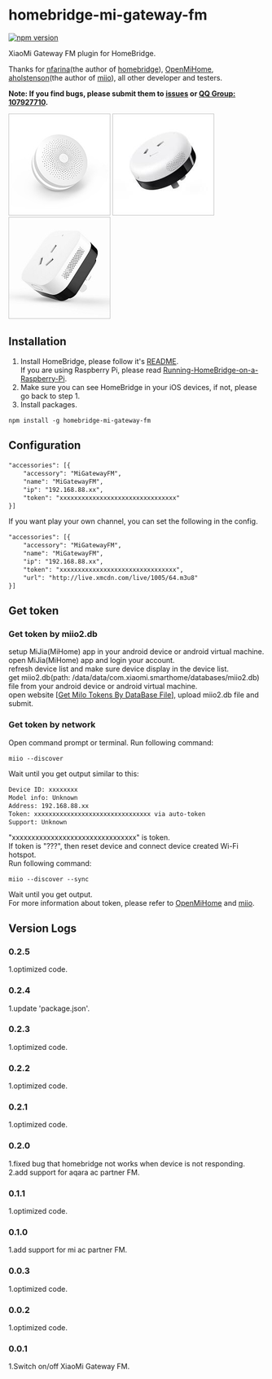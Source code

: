 # homebridge-mi-gateway-fm
[![npm version](https://badge.fury.io/js/homebridge-mi-gateway-fm.svg)](https://badge.fury.io/js/homebridge-mi-gateway-fm)

XiaoMi Gateway FM plugin for HomeBridge.   
   
Thanks for [nfarina](https://github.com/nfarina)(the author of [homebridge](https://github.com/nfarina/homebridge)), [OpenMiHome](https://github.com/OpenMiHome/mihome-binary-protocol), [aholstenson](https://github.com/aholstenson)(the author of [miio](https://github.com/aholstenson/miio)), all other developer and testers.   
   
**Note: If you find bugs, please submit them to [issues](https://github.com/YinHangCode/homebridge-mi-gateway-fm/issues) or [QQ Group: 107927710](//shang.qq.com/wpa/qunwpa?idkey=8b9566598f40dd68412065ada24184ef72c6bddaa11525ca26c4e1536a8f2a3d).**   

![](https://raw.githubusercontent.com/YinHangCode/homebridge-mi-gateway-fm/master/images/Gateway.jpg)
![](https://raw.githubusercontent.com/YinHangCode/homebridge-mi-gateway-fm/master/images/mi-acpartner.jpg)
![](https://raw.githubusercontent.com/YinHangCode/homebridge-mi-gateway-fm/master/images/aqara-acpartner.jpg)

## Installation
1. Install HomeBridge, please follow it's [README](https://github.com/nfarina/homebridge/blob/master/README.md).   
If you are using Raspberry Pi, please read [Running-HomeBridge-on-a-Raspberry-Pi](https://github.com/nfarina/homebridge/wiki/Running-HomeBridge-on-a-Raspberry-Pi).   
2. Make sure you can see HomeBridge in your iOS devices, if not, please go back to step 1.   
3. Install packages.   
```
npm install -g homebridge-mi-gateway-fm
```

## Configuration
```
"accessories": [{
    "accessory": "MiGatewayFM",
    "name": "MiGatewayFM",
    "ip": "192.168.88.xx",
    "token": "xxxxxxxxxxxxxxxxxxxxxxxxxxxxxxxx"
}]
```
If you want play your own channel, you can set the following in the config.   
```
"accessories": [{
    "accessory": "MiGatewayFM",
    "name": "MiGatewayFM",
    "ip": "192.168.88.xx",
    "token": "xxxxxxxxxxxxxxxxxxxxxxxxxxxxxxxx",
    "url": "http://live.xmcdn.com/live/1005/64.m3u8"
}]
```

## Get token
### Get token by miio2.db
setup MiJia(MiHome) app in your android device or android virtual machine.   
open MiJia(MiHome) app and login your account.   
refresh device list and make sure device display in the device list.   
get miio2.db(path: /data/data/com.xiaomi.smarthome/databases/miio2.db) file from your android device or android virtual machine.   
open website [[Get MiIo Tokens By DataBase File](http://miio2.yinhh.com/)], upload miio2.db file and submit.    
### Get token by network
Open command prompt or terminal. Run following command:   
```
miio --discover
```
Wait until you get output similar to this:   
```
Device ID: xxxxxxxx   
Model info: Unknown   
Address: 192.168.88.xx   
Token: xxxxxxxxxxxxxxxxxxxxxxxxxxxxxxxx via auto-token   
Support: Unknown   
```
"xxxxxxxxxxxxxxxxxxxxxxxxxxxxxxxx" is token.   
If token is "???", then reset device and connect device created Wi-Fi hotspot.   
Run following command:   
```
miio --discover --sync
```
Wait until you get output.   
For more information about token, please refer to [OpenMiHome](https://github.com/OpenMiHome/mihome-binary-protocol) and [miio](https://github.com/aholstenson/miio).   

## Version Logs
### 0.2.5
1.optimized code.   
### 0.2.4
1.update 'package.json'.   
### 0.2.3
1.optimized code.   
### 0.2.2
1.optimized code.   
### 0.2.1
1.optimized code.   
### 0.2.0
1.fixed bug that homebridge not works when device is not responding.   
2.add support for aqara ac partner FM.   
### 0.1.1
1.optimized code.   
### 0.1.0
1.add support for mi ac partner FM.   
### 0.0.3
1.optimized code.   
### 0.0.2
1.optimized code.   
### 0.0.1
1.Switch on/off XiaoMi Gateway FM.   
